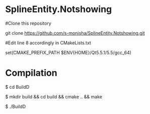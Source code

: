 # SplineEntity.Notshowing
#Clone this repository

git clone https://github.com/s-monisha/SplineEntity.Notshowing.git

#Edit line 8 accordingly in CMakeLists.txt

set(CMAKE_PREFIX_PATH $ENV{HOME}/Qt5.5.1/5.5/gcc_64)

# Compilation

$ cd BuildD

$ mkdir build && cd build && cmake .. && make

$ ./BuildD


